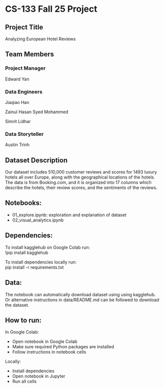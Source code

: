 # CS-133 Fall 25 Project
## Project Title
Analyzing European Hotel Reviews
## Team Members
### Project Manager  
Edward Yan
### Data Engineers
Jiaqiao Han

Zainul Hasan Syed Mohammed  

Simrit Lidhar  

### Data Storyteller
Austin Trinh

## Dataset Description
Our dataset includes 510,000 customer reviews and scores for 1493 luxury hotels all over Europe, along with the geographical locations of the hotels. 
The data is from Booking.com, and it is organized into 17 columns which describe the hotels, their review scores, and the sentiments of the reviews.  

## Notebooks:  
- 01_explore.ipynb: exploration and explanation of dataset
- 02_visual_analytics.ipynb

## Dependencies:
To install kagglehub on Google Colab run:  
!pip install kagglehub  

To install dependencies locally run:  
pip install -r requirements.txt  

## Data:
The notebook can automatically download dataset using using kagglehub.  
Or alternative instructions in data/README.md can be followed to download the dataset.

## How to run: 
In Google Colab:  
- Open notebook in Google Colab
- Make sure required Python packages are installed
-  Follow instructions in notebook cells

Locally:  
- Install dependencies
- Open notebook in Jupyter
- Run all cells 
